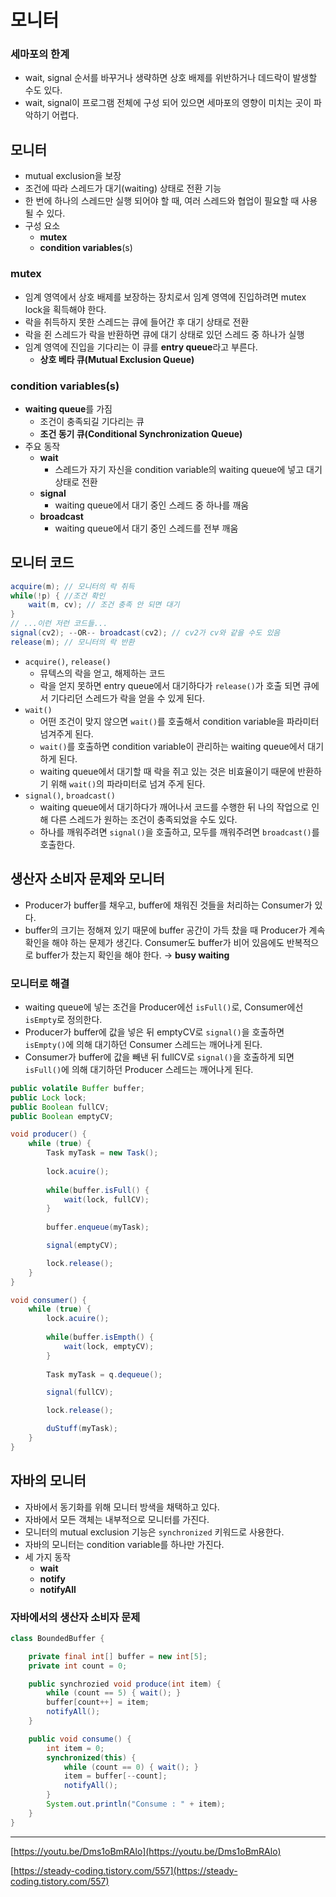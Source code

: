 # 모니터
### 세마포의 한계

- wait, signal 순서를 바꾸거나 생략하면 상호 배제를 위반하거나 데드락이 발생할 수도 있다.
- wait, signal이 프로그램 전체에 구성 되어 있으면 세마포의 영향이 미치는 곳이 파악하기 어렵다.

## 모니터

- mutual exclusion을 보장
- 조건에 따라 스레드가 대기(waiting) 상태로 전환 기능
- 한 번에 하나의 스레드만 실행 되어야 할 때, 여러 스레드와 협업이 필요할 때 사용될 수 있다.
- 구성 요소
    - **mutex**
    - **condition variables**(s)

### mutex

- 임계 영역에서 상호 배제를 보장하는 장치로서 임계 영역에 진입하려면 mutex lock을 획득해야 한다.
- 락을 취득하지 못한 스레드는 큐에 들어간 후 대기 상태로 전환
- 락을 쥔 스레드가 락을 반환하면 큐에 대기 상태로 있던 스레드 중 하나가 실행
- 임계 영역에 진입을 기다리는 이 큐를 **entry queue**라고 부른다.
    - **상호 베타 큐(Mutual Exclusion Queue)**

### condition variables(s)

- **waiting queue**를 가짐
    - 조건이 충족되길 기다리는 큐
    - **조건 동기 큐(Conditional Synchronization Queue)**
- 주요 동작
    - **wait**
        - 스레드가 자기 자신을 condition variable의 waiting queue에 넣고 대기 상태로 전환
    - **signal**
        - waiting queue에서 대기 중인 스레드 중 하나를 깨움
    - **broadcast**
        - waiting queue에서 대기 중인 스레드를 전부 깨움

## 모니터 코드

```java
acquire(m); // 모니터의 락 취득
while(!p) { //조건 확인
	wait(m, cv); // 조건 충족 안 되면 대기
}
// ...이런 저런 코드들...
signal(cv2); --OR-- broadcast(cv2); // cv2가 cv와 같을 수도 있음
release(m); // 모니터의 락 반환
```

- `acquire()`, `release()`
    - 뮤텍스의 락을 얻고, 해제하는 코드
    - 락을 얻지 못하면 entry queue에서 대기하다가 `release()`가 호출 되면 큐에서 기다리던 스레드가 락을 얻을 수 있게 된다.
- `wait()`
    - 어떤 조건이 맞지 않으면 `wait()`를 호출해서 condition variable을 파라미터 넘겨주게 된다.
    - `wait()`를 호출하면 condition variable이 관리하는 waiting queue에서 대기하게 된다.
    - waiting queue에서 대기할 때 락을 쥐고 있는 것은 비효율이기 때문에 반환하기 위해 `wait()`의 파라미터로 넘겨 주게 된다.
- `signal()`, `broadcast()`
    - waiting queue에서 대기하다가 깨어나서 코드를 수행한 뒤 나의 작업으로 인해 다른 스레드가 원하는 조건이 충족되었을 수도 있다.
    - 하나를 깨워주려면 `signal()`을 호출하고, 모두를 깨워주려면 `broadcast()`를 호출한다.

## 생산자 소비자 문제와 모니터

- Producer가 buffer를 채우고, buffer에 채워진 것들을 처리하는 Consumer가 있다.
- buffer의 크기는 정해져 있기 때문에 buffer 공간이 가득 찼을 때 Producer가 계속 확인을 해야 하는 문제가 생긴다. Consumer도 buffer가 비어 있음에도 반복적으로 buffer가 찼는지 확인을 해야 한다. → **busy waiting**

### 모니터로 해결

- waiting queue에 넣는 조건을 Producer에선 `isFull()`로, Consumer에선 `isEmpty`로 정의한다.
- Producer가 buffer에 값을 넣은 뒤 emptyCV로 `signal()`을 호출하면 `isEmpty()`에 의해 대기하던 Consumer 스레드는 깨어나게 된다.
- Consumer가 buffer에 값을 빼낸 뒤 fullCV로 `signal()`을 호출하게 되면 `isFull()`에 의해 대기하던 Producer 스레드는 깨어나게 된다.

```java
public volatile Buffer buffer;
public Lock lock;
public Boolean fullCV;
public Boolean emptyCV;

void producer() {
	while (true) {
		Task myTask = new Task();
		
		lock.acuire();
		
		while(buffer.isFull() {
			wait(lock, fullCV);
		}
		
		buffer.enqueue(myTask);

		signal(emptyCV);

		lock.release();
	}
}

void consumer() {
	while (true) {
		lock.acuire();
		
		while(buffer.isEmpth() {
			wait(lock, emptyCV);
		}
		
		Task myTask = q.dequeue();

		signal(fullCV);

		lock.release();

		duStuff(myTask);
	}
}
```

## 자바의 모니터

- 자바에서 동기화를 위해 모니터 방색을 채택하고 있다.
- 자바에서 모든 객체는 내부적으로 모니터를 가진다.
- 모니터의 mutual exclusion 기능은 `synchronized` 키워드로 사용한다.
- 자바의 모니터는 condition variable를 하나만 가진다.
- 세 가지 동작
    - **wait**
    - **notify**
    - **notifyAll**

### 자바에서의 생산자 소비자 문제

```java
class BoundedBuffer {

	private final int[] buffer = new int[5];
	private int count = 0;

	public synchrozied void produce(int item) {
		while (count == 5) { wait(); }
		buffer[count++] = item;
		notifyAll();
	}

	public void consume() {
		int item = 0;
		synchronized(this) {
			while (count == 0) { wait(); }
			item = buffer[--count];
			notifyAll();
		}
		System.out.println("Consume : " + item);
	}
}
```

---

[https://youtu.be/Dms1oBmRAlo](https://youtu.be/Dms1oBmRAlo)

[https://steady-coding.tistory.com/557](https://steady-coding.tistory.com/557)
